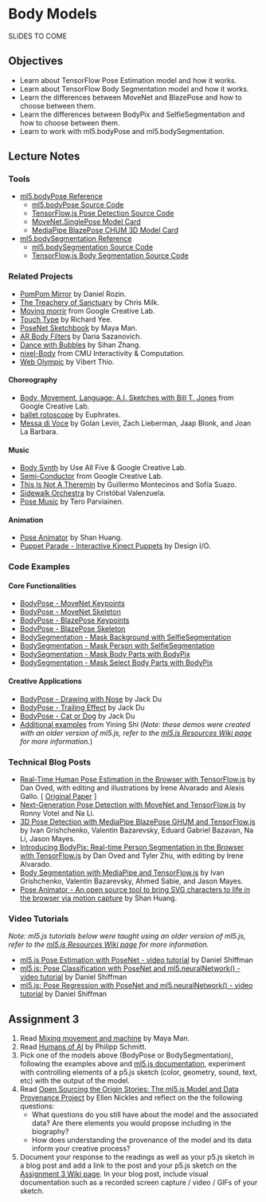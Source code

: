 # Body Models

SLIDES TO COME

## Objectives

- Learn about TensorFlow Pose Estimation model and how it works.
- Learn about TensorFlow Body Segmentation model and how it works.
- Learn the differences between MoveNet and BlazePose and how to choose between them.
- Learn the differences between BodyPix and SelfieSegmentation and how to choose between them.
- Learn to work with ml5.bodyPose and ml5.bodySegmentation.

## Lecture Notes

### Tools

- [ml5.bodyPose Reference](https://docs.ml5js.org/#/reference/bodypose)
  - [ml5.bodyPose Source Code](https://github.com/ml5js/ml5-next-gen/tree/main/src/BodyPose)
  - [TensorFlow.js Pose Detection Source Code](https://github.com/tensorflow/tfjs-models/tree/master/pose-detection)
  - [MoveNet.SinglePose Model Card](https://storage.googleapis.com/movenet/MoveNet.SinglePose%20Model%20Card.pdf)
  - [MediaPipe BlazePose CHUM 3D Model Card](https://drive.google.com/file/d/10WlcTvrQnR_R2TdTmKw0nkyRLqrwNkWU/)
- [ml5.bodySegmentation Reference](https://docs.ml5js.org/#/reference/body-segmentation)
  - [ml5.bodySegmentation Source Code](https://github.com/ml5js/ml5-next-gen/tree/main/src/BodySegmentation)
  - [TensorFlow.js Body Segmentation Source Code](https://github.com/tensorflow/tfjs-models/tree/master/body-segmentation)

### Related Projects

- [PomPom Mirror](https://vimeo.com/128375543) by Daniel Rozin.
- [The Treachery of Sanctuary](https://www.youtube.com/watch?v=I5__9hq-yas&feature=youtu.be) by Chris Milk.
- [Moving morrir](https://experiments.withgoogle.com/move-mirror) from Google Creative Lab.
- [Touch Type](https://experiments.withgoogle.com/touch-type) by Richard Yee.
- [PoseNet Sketchbook](https://googlecreativelab.github.io/posenet-sketchbook/) by Maya Man.
- [AR Body Filters](https://sheeborshee.com/AR-body-filters-2019) by Daria Sazanovich.
- [Dance with Bubbles](https://sihanzhang.wixsite.com/myspace/machine-learning-for-the-web) by Sihan Zhang.
- [nixel-Body](http://cmuems.com/2018/60212f/nixel/10/12/nixel-body/) from CMU Interactivity & Computation.
- [Web Olympic](https://vibertthio.com/web-olympic/) by Vibert Thio.

#### Choreography

- [Body, Movement, Language: A.I. Sketches with Bill T. Jones](https://experiments.withgoogle.com/billtjonesai) from Google Creative Lab.
- [ballet rotoscope](https://www.youtube.com/watch?v=yzJk6ww3LD0) by Euphrates.
- [Messa di Voce](https://vimeo.com/2892576) by Golan Levin, Zach Lieberman, Jaap Blonk, and Joan La Barbara.

#### Music

- [Body Synth](https://experiments.withgoogle.com/body-synth) by Use All Five & Google Creative Lab.
- [Semi-Conductor](https://experiments.withgoogle.com/semi-conductor) from Google Creative Lab.
- [This Is Not A Theremin](https://sofiaitp.wordpress.com/2018/12/04/this-is-not-a-theremin/) by Guillermo Montecinos and Sofía Suazo.
- [Sidewalk Orchestra](https://github.com/cvalenzuela/sidewalk_orchestra) by Cristóbal Valenzuela.
- [Pose Music](https://codepen.io/teropa/full/QxLrMp/) by Tero Parviainen.

#### Animation

- [Pose Animator](https://github.com/yemount/pose-animator/) by Shan Huang.
- [Puppet Parade - Interactive Kinect Puppets](https://vimeo.com/34824490) by Design I/O.

### Code Examples

#### Core Functionalities

- [BodyPose - MoveNet Keypoints](https://editor.p5js.org/ml5/sketches/c8sl_hGmN)
- [BodyPose - MoveNet Skeleton](https://editor.p5js.org/ml5/sketches/vpSI23x0A)
- [BodyPose - BlazePose Keypoints](https://editor.p5js.org/ml5/sketches/OukJYAJAb)
- [BodyPose - BlazePose Skeleton](https://editor.p5js.org/ml5/sketches/KWgsAbgkk)
- [BodySegmentation - Mask Background with SelfieSegmentation](https://editor.p5js.org/ml5/sketches/KNsdeNhrp)
- [BodySegmentation - Mask Person with SelfieSegmentation](https://editor.p5js.org/ml5/sketches/h6TN8umP5)
- [BodySegmentation - Mask Body Parts with BodyPix](https://editor.p5js.org/ml5/sketches/ruoyal-RC)
- [BodySegmentation - Mask Select Body Parts with BodyPix](https://editor.p5js.org/ml5/sketches/R5rug0HKk)

#### Creative Applications

- [BodyPose - Drawing with Nose](https://editor.p5js.org/jackbdu/sketches/bUsDnrEbv) by Jack Du
- [BodyPose - Trailing Effect](https://editor.p5js.org/jackbdu/sketches/eQTjLNK35) by Jack Du
- [BodyPose - Cat or Dog](https://editor.p5js.org/jackbdu/sketches/26sLU0Ub-) by Jack Du
- [Additional examples](https://github.com/yining1023/machine-learning-for-the-web/tree/main/week3-pose) from Yining Shi (_Note: these demos were created with an older version of ml5.js, refer to the [ml5.js Resources Wiki page](https://github.com/ml5js/Intro-ML-Arts-IMA-F24/wiki/ml5.js-Resources#ml5js-10-resources) for more information._)

### Technical Blog Posts

- [Real-Time Human Pose Estimation in the Browser with TensorFlow.js](https://medium.com/tensorflow/real-time-human-pose-estimation-in-the-browser-with-tensorflow-js-7dd0bc881cd5) by Dan Oved, with editing and illustrations by Irene Alvarado and Alexis Gallo. [ [Original Paper](https://arxiv.org/pdf/1803.08225) ]
- [Next-Generation Pose Detection with MoveNet and TensorFlow.js](https://blog.tensorflow.org/2021/05/next-generation-pose-detection-with-movenet-and-tensorflowjs.html) by Ronny Votel and Na Li.
- [3D Pose Detection with MediaPipe BlazePose GHUM and TensorFlow.js](https://blog.tensorflow.org/2021/08/3d-pose-detection-with-mediapipe-blazepose-ghum-tfjs.html) by Ivan Grishchenko, Valentin Bazarevsky, Eduard Gabriel Bazavan, Na Li, Jason Mayes.
- [Introducing BodyPix: Real-time Person Segmentation in the Browser with TensorFlow.js](https://medium.com/tensorflow/introducing-bodypix-real-time-person-segmentation-in-the-browser-with-tensorflow-js-f1948126c2a0) by Dan Oved and Tyler Zhu, with editing by Irene Alvarado.
- [Body Segmentation with MediaPipe and TensorFlow.js](https://blog.tensorflow.org/2022/01/body-segmentation.html) by Ivan Grishchenko, Valentin Bazarevsky, Ahmed Sabie, and Jason Mayes.
- [Pose Animator - An open source tool to bring SVG characters to life in the browser via motion capture](https://blog.tensorflow.org/2020/05/pose-animator-open-source-tool-to-bring-svg-characters-to-life.html) by Shan Huang.

### Video Tutorials

_Note: ml5.js tutorials below were taught using an older version of ml5.js, refer to the [ml5.js Resources Wiki page](https://github.com/ml5js/Intro-ML-Arts-IMA-F24/wiki/ml5.js-Resources#ml5js-10-resources) for more information._

- [ml5.js Pose Estimation with PoseNet - video tutorial](https://youtu.be/OIo-DIOkNVg?list=PLRqwX-V7Uu6YPSwT06y_AEYTqIwbeam3y) by Daniel Shiffman
- [ml5.js: Pose Classification with PoseNet and ml5.neuralNetwork() - video tutorial](https://www.youtube.com/watch?v=FYgYyq-xqAw&t=1197s) by Daniel Shiffman
- [ml5.js: Pose Regression with PoseNet and ml5.neuralNetwork() - video tutorial](https://www.youtube.com/watch?v=lob74HqHYJ0) by Daniel Shiffman

## Assignment 3

1. Read [Mixing movement and machine](https://medium.com/artists-and-machine-intelligence/mixing-movement-and-machine-848095ea5596) by Maya Man.
2. Read [Humans of AI](https://humans-of.ai/editorial) by Philipp Schmitt.
3. Pick one of the models above (BodyPose or BodySegmentation), following the examples above and [ml5.js documentation](https://docs.ml5js.org/), experiment with controlling elements of a p5.js sketch (color, geometry, sound, text, etc) with the output of the model.
4. Read [Open Sourcing the Origin Stories: The ml5.js Model and Data Provenance Project](https://github.com/ellennickles/ml5js-model-and-data-provenance-project) by Ellen Nickles and reflect on the the following questions:
   - What questions do you still have about the model and the associated data? Are there elements you would propose including in the biography?
   - How does understanding the provenance of the model and its data inform your creative process?
5. Document your response to the readings as well as your p5.js sketch in a blog post and add a link to the post and your p5.js sketch on the [Assignment 3 Wiki page](https://github.com/ml5js/Intro-ML-Arts-IMA-F24/wiki/Assignment-3). In your blog post, include visual documentation such as a recorded screen capture / video / GIFs of your sketch.

